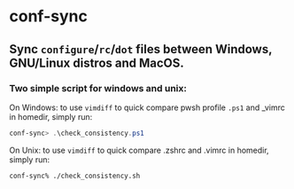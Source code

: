 # conf-sync
## Sync `configure`/`rc`/`dot` files between Windows, GNU/Linux distros and MacOS.

### Two simple script for windows and unix:

On Windows: to use `vimdiff` to quick compare pwsh profile `.ps1` and _vimrc in homedir, simply run:

```powershell
conf-sync> .\check_consistency.ps1
```

On Unix: to use `vimdiff` to quick compare .zshrc and .vimrc in homedir, simply run:

```zsh
conf-sync% ./check_consistency.sh
```


